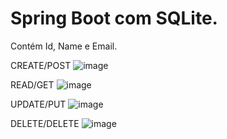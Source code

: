 # Spring Boot com SQLite.
Contém Id, Name e Email.


CREATE/POST
![image](https://github.com/alimkhodr/bertoti/assets/85517447/8914ae5b-d409-414a-aa0c-6f09e9eac8ed)

READ/GET
![image](https://github.com/alimkhodr/bertoti/assets/85517447/0822e081-af9c-4f38-9a13-79a032d903cc)

UPDATE/PUT
![image](https://github.com/alimkhodr/bertoti/assets/85517447/87aa2739-0787-4b9c-a359-3fb184e44962)

DELETE/DELETE
![image](https://github.com/alimkhodr/bertoti/assets/85517447/810f044a-1250-40cf-943a-46ada07a95c8)



